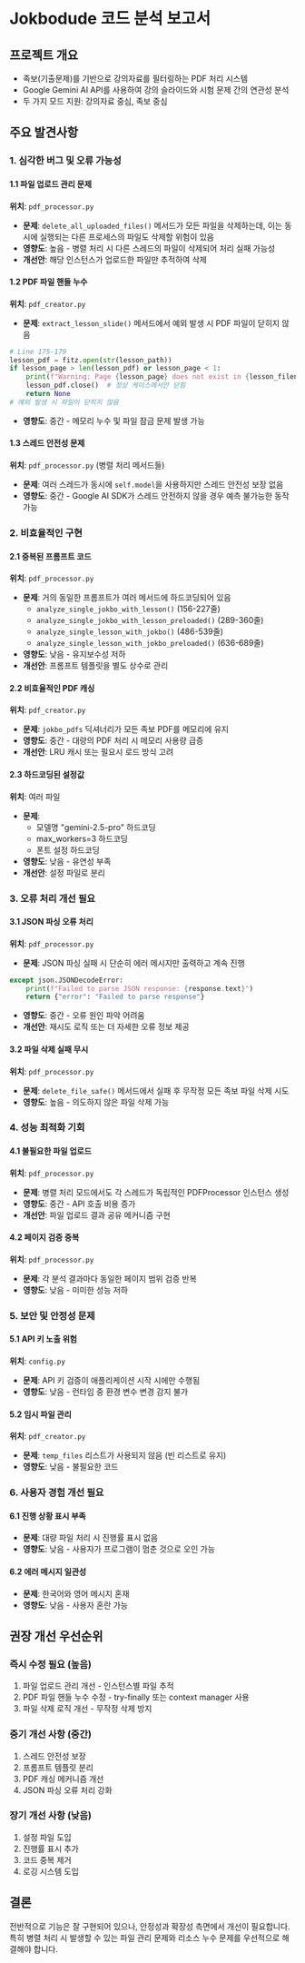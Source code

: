 # Jokbodude 코드 분석 보고서

## 프로젝트 개요
- 족보(기출문제)를 기반으로 강의자료를 필터링하는 PDF 처리 시스템
- Google Gemini AI API를 사용하여 강의 슬라이드와 시험 문제 간의 연관성 분석
- 두 가지 모드 지원: 강의자료 중심, 족보 중심

## 주요 발견사항

### 1. 심각한 버그 및 오류 가능성

#### 1.1 파일 업로드 관리 문제
**위치**: `pdf_processor.py`
- **문제**: `delete_all_uploaded_files()` 메서드가 모든 파일을 삭제하는데, 이는 동시에 실행되는 다른 프로세스의 파일도 삭제할 위험이 있음
- **영향도**: 높음 - 병렬 처리 시 다른 스레드의 파일이 삭제되어 처리 실패 가능성
- **개선안**: 해당 인스턴스가 업로드한 파일만 추적하여 삭제

#### 1.2 PDF 파일 핸들 누수
**위치**: `pdf_creator.py`
- **문제**: `extract_lesson_slide()` 메서드에서 예외 발생 시 PDF 파일이 닫히지 않음
```python
# Line 175-179
lesson_pdf = fitz.open(str(lesson_path))
if lesson_page > len(lesson_pdf) or lesson_page < 1:
    print(f"Warning: Page {lesson_page} does not exist in {lesson_filename}")
    lesson_pdf.close()  # 정상 케이스에서만 닫힘
    return None
# 예외 발생 시 파일이 닫히지 않음
```
- **영향도**: 중간 - 메모리 누수 및 파일 잠금 문제 발생 가능

#### 1.3 스레드 안전성 문제
**위치**: `pdf_processor.py` (병렬 처리 메서드들)
- **문제**: 여러 스레드가 동시에 `self.model`을 사용하지만 스레드 안전성 보장 없음
- **영향도**: 중간 - Google AI SDK가 스레드 안전하지 않을 경우 예측 불가능한 동작 가능

### 2. 비효율적인 구현

#### 2.1 중복된 프롬프트 코드
**위치**: `pdf_processor.py`
- **문제**: 거의 동일한 프롬프트가 여러 메서드에 하드코딩되어 있음
  - `analyze_single_jokbo_with_lesson()` (156-227줄)
  - `analyze_single_jokbo_with_lesson_preloaded()` (289-360줄)
  - `analyze_single_lesson_with_jokbo()` (486-539줄)
  - `analyze_single_lesson_with_jokbo_preloaded()` (636-689줄)
- **영향도**: 낮음 - 유지보수성 저하
- **개선안**: 프롬프트 템플릿을 별도 상수로 관리

#### 2.2 비효율적인 PDF 캐싱
**위치**: `pdf_creator.py`
- **문제**: `jokbo_pdfs` 딕셔너리가 모든 족보 PDF를 메모리에 유지
- **영향도**: 중간 - 대량의 PDF 처리 시 메모리 사용량 급증
- **개선안**: LRU 캐시 또는 필요시 로드 방식 고려

#### 2.3 하드코딩된 설정값
**위치**: 여러 파일
- **문제**: 
  - 모델명 "gemini-2.5-pro" 하드코딩
  - max_workers=3 하드코딩
  - 폰트 설정 하드코딩
- **영향도**: 낮음 - 유연성 부족
- **개선안**: 설정 파일로 분리

### 3. 오류 처리 개선 필요

#### 3.1 JSON 파싱 오류 처리
**위치**: `pdf_processor.py`
- **문제**: JSON 파싱 실패 시 단순히 에러 메시지만 출력하고 계속 진행
```python
except json.JSONDecodeError:
    print(f"Failed to parse JSON response: {response.text}")
    return {"error": "Failed to parse response"}
```
- **영향도**: 중간 - 오류 원인 파악 어려움
- **개선안**: 재시도 로직 또는 더 자세한 오류 정보 제공

#### 3.2 파일 삭제 실패 무시
**위치**: `pdf_processor.py`
- **문제**: `delete_file_safe()` 메서드에서 실패 후 무작정 모든 족보 파일 삭제 시도
- **영향도**: 높음 - 의도하지 않은 파일 삭제 가능

### 4. 성능 최적화 기회

#### 4.1 불필요한 파일 업로드
**위치**: `pdf_processor.py`
- **문제**: 병렬 처리 모드에서도 각 스레드가 독립적인 PDFProcessor 인스턴스 생성
- **영향도**: 중간 - API 호출 비용 증가
- **개선안**: 파일 업로드 결과 공유 메커니즘 구현

#### 4.2 페이지 검증 중복
**위치**: `pdf_processor.py`
- **문제**: 각 분석 결과마다 동일한 페이지 범위 검증 반복
- **영향도**: 낮음 - 미미한 성능 저하

### 5. 보안 및 안정성 문제

#### 5.1 API 키 노출 위험
**위치**: `config.py`
- **문제**: API 키 검증이 애플리케이션 시작 시에만 수행됨
- **영향도**: 낮음 - 런타임 중 환경 변수 변경 감지 불가

#### 5.2 임시 파일 관리
**위치**: `pdf_creator.py`
- **문제**: `temp_files` 리스트가 사용되지 않음 (빈 리스트로 유지)
- **영향도**: 낮음 - 불필요한 코드

### 6. 사용자 경험 개선 필요

#### 6.1 진행 상황 표시 부족
- **문제**: 대량 파일 처리 시 진행률 표시 없음
- **영향도**: 낮음 - 사용자가 프로그램이 멈춘 것으로 오인 가능

#### 6.2 에러 메시지 일관성
- **문제**: 한국어와 영어 메시지 혼재
- **영향도**: 낮음 - 사용자 혼란 가능

## 권장 개선 우선순위

### 즉시 수정 필요 (높음)
1. 파일 업로드 관리 개선 - 인스턴스별 파일 추적
2. PDF 파일 핸들 누수 수정 - try-finally 또는 context manager 사용
3. 파일 삭제 로직 개선 - 무작정 삭제 방지

### 중기 개선 사항 (중간)
1. 스레드 안전성 보장
2. 프롬프트 템플릿 분리
3. PDF 캐싱 메커니즘 개선
4. JSON 파싱 오류 처리 강화

### 장기 개선 사항 (낮음)
1. 설정 파일 도입
2. 진행률 표시 추가
3. 코드 중복 제거
4. 로깅 시스템 도입

## 결론
전반적으로 기능은 잘 구현되어 있으나, 안정성과 확장성 측면에서 개선이 필요합니다. 특히 병렬 처리 시 발생할 수 있는 파일 관리 문제와 리소스 누수 문제를 우선적으로 해결해야 합니다.